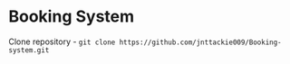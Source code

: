 # Booking System
Clone repository - `git clone https://github.com/jnttackie009/Booking-system.git`



